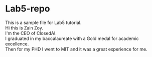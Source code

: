 # Lab5-repo
This is a sample file for Lab5 tutorial.
<br>
Hi this is Zain Zoy. <br>I'm the CEO of ClosedAI. <br>I graduated in my baccalaureate with a Gold medal for academic excellence. <br>Then for my PHD I went to MIT and it was a great experience for me.  
